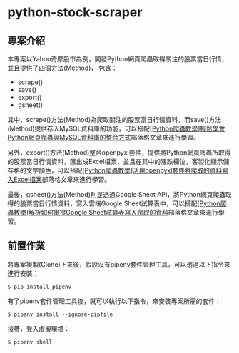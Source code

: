# python-stock-scraper #

## 專案介紹 ##

本專案以Yahoo奇摩股市為例，開發Python網頁爬蟲取得關注的股票當日行情，並且提供了四個方法(Method)，
包含：
* scrape()
* save()
* export()
* gsheet()

其中，scrape()方法(Method)為爬取關注的股票當日行情資料，而save()方法(Method)提供存入MySQL資料庫的功能，可以搭配[[Python爬蟲教學]輕鬆學會Python網頁爬蟲與MySQL資料庫的整合方式](https://www.learncodewithmike.com/2020/08/python-scraper-integrate-with-mysql.html)部落格文章來進行學習。

另外，export()方法(Method)整合openpyxl套件，提供將Python網頁爬蟲所取得的股票當日行情資料，匯出成Excel檔案，並且在其中的漲跌欄位，客製化顯示儲存格的文字顏色，可以搭配[[Python爬蟲教學]活用openpyxl套件將爬取的資料寫入Excel檔案](https://www.learncodewithmike.com/2020/08/python-write-to-an-excel-file-using-openpyxl-module.html)部落格文章來進行學習。

最後，gsheet()方法(Method)則是透過Google Sheet API，將Python網頁爬蟲取得的股票當日行情資料，寫入雲端Google Sheet試算表中，可以搭配[[Python爬蟲教學]解析如何串接Google Sheet試算表寫入爬取的資料](https://www.learncodewithmike.com/2020/08/python-write-to-google-sheet.html)部落格文章來進行學習。

## 前置作業 ##

將專案複製(Clone)下來後，假設沒有pipenv套件管理工具，可以透過以下指令來進行安裝：

`$ pip install pipenv`

有了pipenv套件管理工具後，就可以執行以下指令，來安裝專案所需的套件：

`$ pipenv install --ignore-pipfile`

接著，登入虛擬環境：

`$ pipenv shell`